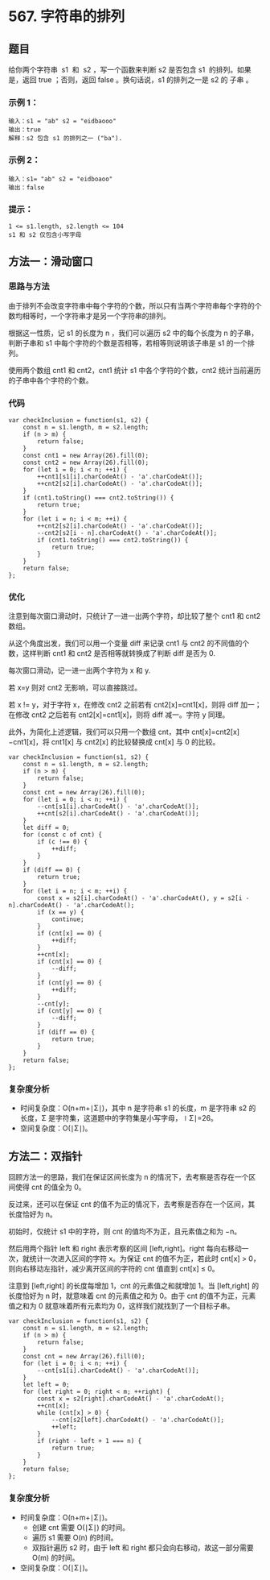 # 567. 字符串的排列

## 题目

给你两个字符串  s1  和  s2 ，写一个函数来判断 s2 是否包含 s1  的排列。如果是，返回 true ；否则，返回 false 。换句话说，s1 的排列之一是 s2 的 子串 。

### 示例 1：

```
输入：s1 = "ab" s2 = "eidbaooo"
输出：true
解释：s2 包含 s1 的排列之一 ("ba").
```

### 示例 2：

```
输入：s1= "ab" s2 = "eidboaoo"
输出：false
```

### 提示：

```
1 <= s1.length, s2.length <= 104
s1 和 s2 仅包含小写字母
```

## 方法一：滑动窗口

### 思路与方法

由于排列不会改变字符串中每个字符的个数，所以只有当两个字符串每个字符的个数均相等时，一个字符串才是另一个字符串的排列。

根据这一性质，记 s1 的长度为 n ，我们可以遍历 s2 中的每个长度为 n 的子串，判断子串和 s1 中每个字符的个数是否相等，若相等则说明该子串是 s1 的一个排列。

使用两个数组 cnt1 和 cnt2，cnt1 统计 s1 中各个字符的个数，cnt2 统计当前遍历的子串中各个字符的个数。

### 代码

```
var checkInclusion = function(s1, s2) {
    const n = s1.length, m = s2.length;
    if (n > m) {
        return false;
    }
    const cnt1 = new Array(26).fill(0);
    const cnt2 = new Array(26).fill(0);
    for (let i = 0; i < n; ++i) {
        ++cnt1[s1[i].charCodeAt() - 'a'.charCodeAt()];
        ++cnt2[s2[i].charCodeAt() - 'a'.charCodeAt()];
    }
    if (cnt1.toString() === cnt2.toString()) {
        return true;
    }
    for (let i = n; i < m; ++i) {
        ++cnt2[s2[i].charCodeAt() - 'a'.charCodeAt()];
        --cnt2[s2[i - n].charCodeAt() - 'a'.charCodeAt()];
        if (cnt1.toString() === cnt2.toString()) {
            return true;
        }
    }
    return false;
};
```

### 优化

注意到每次窗口滑动时，只统计了一进一出两个字符，却比较了整个 cnt1 和 cnt2 数组。

从这个角度出发，我们可以用一个变量 diff 来记录 cnt1 与 cnt2 的不同值的个数，这样判断 cnt1 和 cnt2 是否相等就转换成了判断 diff 是否为 0.

每次窗口滑动，记一进一出两个字符为 x 和 y.

若 x=y 则对 cnt2 无影响，可以直接跳过。

若 x != y，对于字符 x，在修改 cnt2 之前若有 cnt2[x]=cnt1[x]，则将 diff 加一；在修改 cnt2 之后若有 cnt2[x]=cnt1[x]，则将 diff 减一。字符 y 同理。

此外，为简化上述逻辑，我们可以只用一个数组 cnt，其中 cnt[x]=cnt2[x]−cnt1[x]，将 cnt1[x] 与 cnt2[x] 的比较替换成 cnt[x] 与 0 的比较。

```
var checkInclusion = function(s1, s2) {
    const n = s1.length, m = s2.length;
    if (n > m) {
        return false;
    }
    const cnt = new Array(26).fill(0);
    for (let i = 0; i < n; ++i) {
        --cnt[s1[i].charCodeAt() - 'a'.charCodeAt()];
        ++cnt[s2[i].charCodeAt() - 'a'.charCodeAt()];
    }
    let diff = 0;
    for (const c of cnt) {
        if (c !== 0) {
            ++diff;
        }
    }
    if (diff == 0) {
        return true;
    }
    for (let i = n; i < m; ++i) {
        const x = s2[i].charCodeAt() - 'a'.charCodeAt(), y = s2[i - n].charCodeAt() - 'a'.charCodeAt();
        if (x == y) {
            continue;
        }
        if (cnt[x] == 0) {
            ++diff;
        }
        ++cnt[x];
        if (cnt[x] == 0) {
            --diff;
        }
        if (cnt[y] == 0) {
            ++diff;
        }
        --cnt[y];
        if (cnt[y] == 0) {
            --diff;
        }
        if (diff == 0) {
            return true;
        }
    }
    return false;
};
```

### 复杂度分析

- 时间复杂度：O(n+m+∣Σ∣)，其中 n 是字符串 s1 的长度，m 是字符串 s2 的长度，Σ 是字符集，这道题中的字符集是小写字母，∣Σ∣=26。
- 空间复杂度：O(∣Σ∣)。

## 方法二：双指针

回顾方法一的思路，我们在保证区间长度为 n 的情况下，去考察是否存在一个区间使得 cnt 的值全为 0。

反过来，还可以在保证 cnt 的值不为正的情况下，去考察是否存在一个区间，其长度恰好为 n。

初始时，仅统计 s1 中的字符，则 cnt 的值均不为正，且元素值之和为 −n。

然后用两个指针 left 和 right 表示考察的区间 [left,right]。right 每向右移动一次，就统计一次进入区间的字符 x。为保证 cnt 的值不为正，若此时 cnt[x] > 0，则向右移动左指针，减少离开区间的字符的 cnt 值直到 cnt[x] ≤ 0。

注意到 [left,right] 的长度每增加 1，cnt 的元素值之和就增加 1。当 [left,right] 的长度恰好为 n 时，就意味着 cnt 的元素值之和为 0。由于 cnt 的值不为正，元素值之和为 0 就意味着所有元素均为 0，这样我们就找到了一个目标子串。

```
var checkInclusion = function(s1, s2) {
    const n = s1.length, m = s2.length;
    if (n > m) {
        return false;
    }
    const cnt = new Array(26).fill(0);
    for (let i = 0; i < n; ++i) {
        --cnt[s1[i].charCodeAt() - 'a'.charCodeAt()];
    }
    let left = 0;
    for (let right = 0; right < m; ++right) {
        const x = s2[right].charCodeAt() - 'a'.charCodeAt();
        ++cnt[x];
        while (cnt[x] > 0) {
            --cnt[s2[left].charCodeAt() - 'a'.charCodeAt()];
            ++left;
        }
        if (right - left + 1 === n) {
            return true;
        }
    }
    return false;
};
```

### 复杂度分析

- 时间复杂度：O(n+m+∣Σ∣)。
  - 创建 cnt 需要 O(∣Σ∣) 的时间。
  - 遍历 s1 需要 O(n) 的时间。
  - 双指针遍历 s2 时，由于 left 和 right 都只会向右移动，故这一部分需要 O(m) 的时间。
- 空间复杂度：O(∣Σ∣)。
